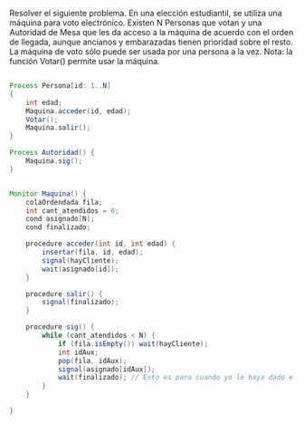 Resolver el siguiente problema. En una elección estudiantil, se utiliza una máquina para voto
electrónico. Existen N Personas que votan y una Autoridad de Mesa que les da acceso a la máquina
de acuerdo con el orden de llegada, aunque ancianos y embarazadas tienen prioridad sobre el resto.
La máquina de voto sólo puede ser usada por una persona a la vez. Nota: la función Votar() permite
usar la máquina.

```java

Process Persona[id: 1..N]
{
    int edad;
    Maquina.acceder(id, edad);
    Votar();
    Maquina.salir();
}

Process Autoridad() {
    Maquina.sig();
}


Monitor Maquina() {
    colaOrdendada fila; 
    int cant_atendidos = 0;
    cond asignado[N];
    cond finalizado;

    procedure acceder(int id, int edad) {
        insertar(fila, id, edad);
        signal(hayCliente);
        wait(asignado[id]);
    }

    procedure salir() {
        signal(finalizado);
    }

    procedure sig() {
        while (cant_atendidos < N) {
            if (fila.isEmpty()) wait(hayCliente);
            int idAux;
            pop(fila, idAux);
            signal(asignado[idAux]);
            wait(finalizado); // Esto es para cuando yo le haya dado el permiso para utilizar la maquina tenga que recibir que ya termino de usarla.
        }
    }

}


```